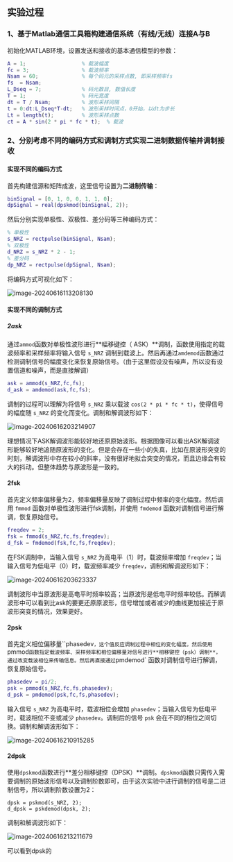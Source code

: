 ## 实验过程

### 1、基于Matlab通信工具箱构建通信系统（有线/无线）连接A与B

初始化MATLAB环境，设置发送和接收的基本通信模型的参数：

```matlab
A = 1;                  % 载波幅度
fc = 3;                 % 载波频率
Nsam = 60;              % 每个码元的采样点数, 即采样频率fs
fs  = Nsam;
L_Dseq = 7;             % 码元数目, 数值长度
T = 1;                  % 码元宽度
dt = T / Nsam;          % 波形采样间隔
t = 0:dt:L_Dseq*T-dt;   % 波形采样时间点，0开始，以dt为步长
Lt = length(t);         % 波形采样点数
ct = A * sin(2 * pi * fc * t);  % 载波
```



### 2、分别考虑不同的编码方式和调制方式实现二进制数据传输并调制接收

#### 实现不同的编码方式

首先构建信源和矩阵成波，这里信号设置为**二进制传输**：

```matlab
binSignal = [0, 1, 0, 0, 1, 1, 0];
dpSignal = real(dpskmod(binSignal, 2));
```

然后分别实现单极性、双极性、差分码等三种编码方式：

```matlab
% 单极性
s_NRZ = rectpulse(binSignal, Nsam);
% 双极性
d_NRZ = s_NRZ * 2 - 1;
% 差分码
dp_NRZ = rectpulse(dpSignal, Nsam);
```

将编码方式可视化如下：

![image-20240616113208130](C:\Users\HP\AppData\Roaming\Typora\typora-user-images\image-20240616113208130.png)

#### 实现不同的调制方式

##### 2ask

通过`ammod`函数对单极性波形进行**幅移键控（ ASK）**调制，函数使用指定的载波频率和采样频率将输入信号 `s_NRZ` 调制到载波上。然后再通过`amdemod`函数通过检测调制信号的幅度变化来恢复原始信号。（由于这里假设没有噪声，所以没有设置信道和噪声，而是直接解调）

```matlab
ask = ammod(s_NRZ,fc,fs);
d_ask = amdemod(ask,fc,fs);
```

调制的过程可以理解为将信号 `s_NRZ` 乘以载波 `cos(2 * pi * fc * t)`，使得信号的幅度随 `s_NRZ` 的变化而变化。调制和解调波形如下：

![image-20240616203214907](C:\Users\HP\AppData\Roaming\Typora\typora-user-images\image-20240616203214907.png)

理想情况下ASK解调波形能较好地还原原始波形。根据图像可以看出ASK解调波形能够较好地追随原波形的变化。但是会存在一些小的失真，比如在原波形突变的时刻，解调波形中存在较小的斜率，没有很好地拟合突变的情况，而且边缘会有较大的抖动。但整体趋势与原波形是一致的。

#### 2fsk

首先定义频率偏移量为2，频率偏移量反映了调制过程中频率的变化幅度。然后调用 `fmmod` 函数对单极性波形进行fsk调制，并使用 `fmdemod` 函数对调制信号进行解调，恢复原始信号。

```matlab
freqdev = 2;
fsk = fmmod(s_NRZ,fc,fs,freqdev);
d_fsk = fmdemod(fsk,fc,fs,freqdev);
```

在FSK调制中，当输入信号 `s_NRZ` 为高电平（1）时，载波频率增加 `freqdev`；当输入信号为低电平（0）时，载波频率减少 `freqdev`，调制和解调波形如下：

![image-20240616203623337](C:\Users\HP\AppData\Roaming\Typora\typora-user-images\image-20240616203623337.png)

调制波形中当原波形是高电平时频率较高；当原波形是低电平时频率较低。而解调波形中可以看到比ask的要更还原原波形，信号增加或者减少的曲线更加接近于原波形突变的情况，效果更好。

#### 2psk

首先定义相位偏移量``phasedev`，这个值反应调制过程中相位的变化幅度。然后使用 `pmmod` 函数指定载波频率、采样频率和相位偏移量对信号进行**相移键控（psk）调制**，通过改变载波相位来传输信息。然后再直接通过 `pmdemod` 函数对调制信号进行解调，恢复原始信号。

```matlab
phasedev = pi/2;
psk = pmmod(s_NRZ,fc,fs,phasedev);
d_psk = pmdemod(psk,fc,fs,phasedev);
```

输入信号 `s_NRZ` 为高电平时，载波相位会增加 `phasedev`；当输入信号为低电平时，载波相位不变或减少 `phasedev`。调制后的信号 `psk` 会在不同的相位之间切换。调制和解调波形如下：

![image-20240616210915285](C:\Users\HP\AppData\Roaming\Typora\typora-user-images\image-20240616210915285.png)

#### 2dpsk

使用`dpskmod`函数进行**差分相移键控（DPSK）**调制。`dpskmod`函数只需传入需要调制的原始波形信号以及调制阶数即可，由于这次实验中进行调制的信号是二进制信号，所以调制阶数设置为2：

```
dpsk = pskmod(s_NRZ, 2);
d_dpsk = pskdemod(dpsk, 2);
```

调制和解调波形如下：

![image-20240616213211679](C:\Users\HP\AppData\Roaming\Typora\typora-user-images\image-20240616213211679.png)

可以看到dpsk的